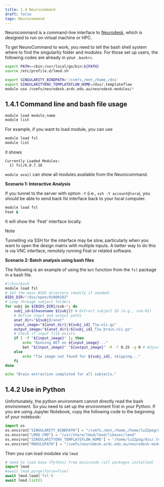 ```yaml
---
title: 1.4 Neurocommand
draft: false
tags: Neurocommand
---
```


Neurocommand is a command-line interface to [Neurodesk](https:/neurodesk.org), which is designed to run on virtual machine or HPC. 

To get NeuroCommand to work, you need to tell the bash shell system where to find the singularity folder and modules. For those set up users, the following codes are already in your `.bashrc`. 

```bash
export PATH=~/bin:/usr/local/go/bin:${PATH}
source /etc/profile.d/lmod.sh

export SINGULARITY_BINDPATH='/cvmfs,/mnt,/home,/dss'
export SINGULARITYENV_TEMPLATEFLOW_HOME=/dss/.templateflow
module use /cvmfs/neurodesk.ardc.edu.au/neurodesk-modules/*
```

## 1.4.1 Command line and bash file usage

```bash
module load module_name
module list
```

For example, if you want to load module, you can use
```bash
module load fsl
module list
```
it shows
```
Currently Loaded Modules:
  1) fsl/6.0.7.16
```

`module avail` can show all modules available from the Neurocommand. 

**Scenario 1: Interactive Analysis**

If you tunnel to the server with option `-Y` (i.e., `ssh -Y account@lora`), you should be able to send back fsl interface back to your local computer. 

```bash 
module load fsl
Feat &
```

It will show the 'Feat' interface locally. 

>[!note]
> Tunnelling via SSH for the interface may be slow, particularly when you want to open the design matrix with multiple inputs. A better way to do this is via VNC interface, remotely running Feat or related software. 

**Scenario 2: Batch analysis using bash files**

The following is an example of using the `bet` function from the `fsl` package in a bash file.

```bash
#!/bin/bash
module load fsl
# Set the main BIDS directory (modify if needed)
BIDS_DIR="/dss/open/ds000102"
# Loop through subject folders
for subj in ${BIDS_DIR}/sub-*; do
	subj_id=$(basename ${subj}) # Extract subject ID (e.g., sub-01)
	# Define input and output paths
	anat_dir="${subj}/anat"
	input_image="${anat_dir}/${subj_id}_T1w.nii.gz"
	output_image="${anat_dir}/${subj_id}_T1w_brain.nii.gz"
	# Check if input file exists
	if [ -f "${input_image}" ]; then
		echo "Running BET on ${input_image}..."
		bet "${input_image}" "${output_image}" -R -f 0.25 -g 0 # Adjust parameters as needed
	else
		echo "T1w image not found for ${subj_id}, skipping..."
	fi
done

echo "Brain extraction completed for all subjects."
```

## 1.4.2 Use in Python

Unfortunately, the python environment cannot directly read the bash environment. So you need to set up the environment first in your Python. If you are using Jupyter Notebook, copy the following code to the beginning of your notebook:

```python
import os
os.environ["SINGULARITY_BINDPATH"] = "/cvmfs,/mnt,/home,/home/lu32pog/dss"
os.environ["LMOD_CMD"] = "/usr/share/lmod/lmod/libexec/lmod"
os.environ["SINGULARITYENV_TEMPLATEFLOW_HOME"] = "/home/lu32pog/dss/.templateflow"
os.environ["MODULEPATH"] = "/cvmfs/neurodesk.ardc.edu.au/neurodesk-modules/*"
```

Then you can load modules via `lmod`
```python
# need to load base (Python) from miniconda (all packages installed)
import lmod
#await lmod.purge(force=True)
await lmod.load('fsl')
await lmod.list()
```